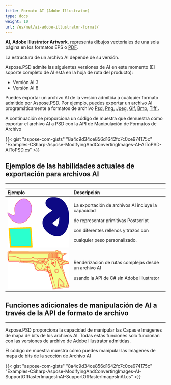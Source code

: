 ```yaml
---
title: Formato AI (Adobe Illustrator)
type: docs
weight: 10
url: /es/net/ai-adobe-illustrator-format/
---
```


**AI, Adobe Illustrator Artwork**, representa dibujos vectoriales de una sola página en los formatos EPS o [PDF](https://wiki.fileformat.com/view/pdf/).

La estructura de un archivo AI depende de su versión.

Aspose.PSD admite las siguientes versiones de AI en este momento (El soporte completo de AI está en la hoja de ruta del producto):

- Versión AI 3
- Versión AI 8

Puedes exportar un archivo AI de la versión admitida a cualquier formato admitido por Aspose.PSD. Por ejemplo, puedes exportar un archivo AI programáticamente a formatos de archivo [Psd](https://wiki.fileformat.com/image/psd/), [Png](https://wiki.fileformat.com/image/png/), [Jpeg](https://wiki.fileformat.com/image/jpeg/), [Gif](https://wiki.fileformat.com/image/gif/), [Bmp](https://wiki.fileformat.com/image/bmp/), [Tiff ](https://wiki.fileformat.com/image/tiff).

A continuación se proporciona un código de muestra que demuestra cómo exportar el archivo AI a PSD con la API de Manipulación de Formatos de Archivo

{{< gist "aspose-com-gists" "8a4c9d34ce856d1642fc7c0ce974175c" "Examples-CSharp-Aspose-ModifyingAndConvertingImages-AI-AIToPSD-AIToPSD.cs" >}}

## **Ejemplos de las habilidades actuales de exportación para archivos AI**
-----

|**Ejemplo**|**Descripción**|
| :- | :- |
|![todo:texto_alternativo_de_la_imagen](ai-adobe-illustrator-format_1.png)|<p>La exportación de archivos AI incluye la capacidad</p><p>de representar primitivas Postscript</p><p>con diferentes rellenos y trazos con</p><p>cualquier peso personalizado.</p>|
|![todo:texto_alternativo_de_la_imagen](ai-adobe-illustrator-format_2.png)|<p>Renderización de rutas complejas desde un archivo AI</p><p>usando la API de C# sin Adobe Illustrator</p>|

## **Funciones adicionales de manipulación de AI a través de la API de formato de archivo**
-----
Aspose.PSD proporciona la capacidad de manipular las Capas e Imágenes de mapa de bits de los archivos AI. Todas estas funciones solo funcionan con las versiones de archivo de Adobe Illustrator admitidas.

El código de muestra muestra cómo puedes manipular las Imágenes de mapa de bits de la sección de Archivo AI

{{< gist "aspose-com-gists" "8a4c9d34ce856d1642fc7c0ce974175c" "Examples-CSharp-Aspose-ModifyingAndConvertingImages-AI-SupportOfRasterImagesInAI-SupportOfRasterImagesInAI.cs" >}}

